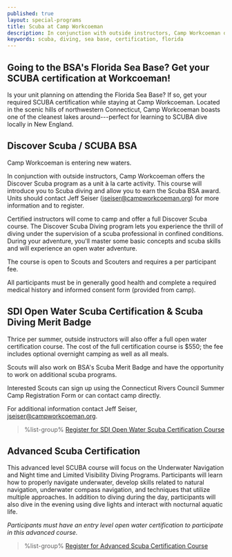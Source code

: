 ```yaml
---
published: true
layout: special-programs
title: Scuba at Camp Workcoeman
description: In conjunction with outside instructors, Camp Workcoeman offers a Scuba cerfication course as well as introductory Discover Scuba courses.
keywords: scuba, diving, sea base, certification, florida
---
```


## Going to the BSA's Florida Sea Base? Get your SCUBA certification at Workcoeman!

Is your unit planning on attending the Florida Sea Base? If so, get your required SCUBA certification while staying at Camp Workcoeman. Located in the scenic hills of northwestern Connecticut, Camp Workcoeman boasts one of the cleanest lakes around---perfect for learning to SCUBA dive locally in New England.

## Discover Scuba / SCUBA BSA

Camp Workcoeman is entering new waters.

In conjunction with outside instructors, Camp Workcoeman offers the Discover Scuba program as a unit à la carte activity. This course will introduce you to Scuba diving and allow you to earn the Scuba BSA award. Units should contact Jeff Seiser ([jseiser@campworkcoeman.org](maito:jseiser@campworkcoeman.org)) for more information and to register.

Certified instructors will come to camp and offer a full Discover Scuba course. The Discover
Scuba Diving program lets you experience the thrill of diving under the
supervision of a scuba professional in confined conditions. During your
adventure, you'll master some basic concepts and scuba skills and will
experience an open water adventure.

The course is open to Scouts and Scouters and requires
a per participant fee.

All participants must be in generally good health and complete a required
medical history and informed consent form (provided from camp).

## SDI Open Water Scuba Certification & Scuba Diving Merit Badge

Thrice per summer, outside instructors
will also offer a full open water certification course. The
cost of the full certification course is $550; the fee includes optional overnight camping as well as all meals.

Scouts will also work on BSA's Scuba Merit Badge and have the opportunity to
work on additional scuba programs.

Interested Scouts can sign up using the Connecticut Rivers Council Summer Camp
Registration Form or can contact camp directly.

For additional information contact Jeff Seiser, [jseiser@campworkcoeman.org](mailto:jseiser@campworkcoeman.org).

> %list-group%
> <a href="{{ site.url }}/scouts-bsa/register/" class="list-group-item">Register for SDI Open Water Scuba Certification Course</a>

## Advanced Scuba Certification

This advanced level SCUBA course will focus on the Underwater Navigation and Night time and Limited Visibility Diving Programs. Participants will learn how to properly navigate underwater, develop skills related to natural navigation, underwater compass navigation, and techniques that utilize multiple approaches. In addition to diving during the day, participants will also dive in the evening using dive lights and interact with nocturnal aquatic life.

*Participants must have an entry level open water certification to participate in this advanced course.*

> %list-group%
> <a href="{{ site.url }}/scouts-bsa/register/" class="list-group-item">Register for Advanced Scuba Certification Course</a>
